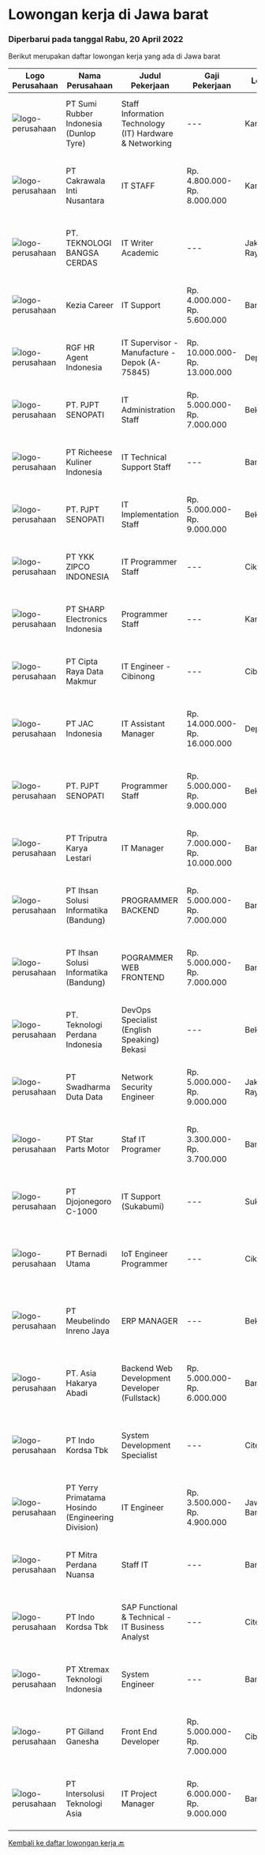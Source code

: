 
  # Lowongan kerja di Jawa barat

  ### Diperbarui pada tanggal Rabu, 20 April 2022

  Berikut merupakan daftar lowongan kerja yang ada di Jawa barat

  |Logo Perusahaan | Nama Perusahaan | Judul Pekerjaan | Gaji Pekerjaan | Lokasi | Deskripsi | Tanggal diunggah | Pranala |
  | -------------- | --------------- | --------------- | --------- | --------- | -------------- | ------- | ----------- |
  |![logo-perusahaan](https://image-service-cdn.seek.com.au/dfd15be6f9da7c0a98fce542468b5188f1926911/ee4dce1061f3f616224767ad58cb2fc751b8d2dc)|PT Sumi Rubber Indonesia (Dunlop Tyre)|Staff Information Technology (IT) Hardware & Networking|---|Karawang|Handling job for new hardware &amp; network installation. Trouble shoot and repair hardware &amp; network trouble. Monitor the network and internet...|Selasa, 19 April 2022|https://www.jobstreet.co.id/id/job/staff-information-technology-it-hardware-networking-3859516?token=0~e7643819-cbb3-45e7-91fe-5bcb0091c2ac&sectionRank=1&jobId=jobstreet-id-job-3859516|
|![logo-perusahaan](https://image-service-cdn.seek.com.au/6033375c6fc2c3bac5a1ace242d036acede8a3c5/ee4dce1061f3f616224767ad58cb2fc751b8d2dc)|PT Cakrawala Inti Nusantara|IT STAFF|Rp. 4.800.000-Rp. 8.000.000|Karawang|Duties and Responsibilities:1.     Maintenance, installation, and provision of accessories for hardware &amp; software, equipment including printers,...|Selasa, 19 April 2022|https://www.jobstreet.co.id/id/job/it-staff-3859205?token=0~e7643819-cbb3-45e7-91fe-5bcb0091c2ac&sectionRank=2&jobId=jobstreet-id-job-3859205|
|![logo-perusahaan](https://image-service-cdn.seek.com.au/5a8c80ce2c474ff9410b4271fdcaffa404f490ad/ee4dce1061f3f616224767ad58cb2fc751b8d2dc)|PT. TEKNOLOGI BANGSA CERDAS|IT Writer Academic|---|Jakarta Raya|IT Writer Academic1. Mengelola semua dokumentasi proyek 2. Dokumentasi, Menganalisis dan membuat desain sistem yang diusulkan. 3. Mengelola pembaruan...|Sabtu, 16 April 2022|https://www.jobstreet.co.id/id/job/it-writer-academic-3857187?token=0~e7643819-cbb3-45e7-91fe-5bcb0091c2ac&sectionRank=3&jobId=jobstreet-id-job-3857187|
|![logo-perusahaan](https://image-service-cdn.seek.com.au/43f2c18ff84673ad6bd3c55ee95467586709fe31/ee4dce1061f3f616224767ad58cb2fc751b8d2dc)|Kezia Career|IT Support|Rp. 4.000.000-Rp. 5.600.000|Bandung|Job Requirements: S-1 (Teknik Informatika) Usia 23 s/d 30 Tahun Berpengalaman 3 (tiga) tahun di bidang IT System and Networking Mengerti dan menguasai...|Senin, 18 April 2022|https://www.jobstreet.co.id/id/job/it-support-3858905?token=0~e7643819-cbb3-45e7-91fe-5bcb0091c2ac&sectionRank=4&jobId=jobstreet-id-job-3858905|
|![logo-perusahaan](https://image-service-cdn.seek.com.au/d5868152525c083dcbedb1aa22a408e592bdf7d2/ee4dce1061f3f616224767ad58cb2fc751b8d2dc)|RGF HR Agent Indonesia|IT Supervisor - Manufacture - Depok (A-75845)|Rp. 10.000.000-Rp. 13.000.000|Depok|About The Company: The working venue is in Depok. Our client is a Japanese Manufacturing company. Currently, they are looking for IT Supervisor. Job...|Selasa, 19 April 2022|https://www.jobstreet.co.id/id/job/it-supervisor-manufacture-depok-a-75845-3859510?token=0~e7643819-cbb3-45e7-91fe-5bcb0091c2ac&sectionRank=5&jobId=jobstreet-id-job-3859510|
|![logo-perusahaan](https://image-service-cdn.seek.com.au/6aaa2e56ea906e693e2148e24c4abe28e00485c6/ee4dce1061f3f616224767ad58cb2fc751b8d2dc)|PT. PJPT SENOPATI|IT Administration Staff|Rp. 5.000.000-Rp. 7.000.000|Bekasi|Bertanggung jawab untuk: Melakukan penyelesaian masalah (troubleshooting) atas aplikasi di masing masing tempatnya Melakukan pemeliharaan dan...|Selasa, 19 April 2022|https://www.jobstreet.co.id/id/job/it-administration-staff-3859857?token=0~e7643819-cbb3-45e7-91fe-5bcb0091c2ac&sectionRank=6&jobId=jobstreet-id-job-3859857|
|![logo-perusahaan](https://image-service-cdn.seek.com.au/10619a0613d891b7099745c7984e0ec908cf9aed/ee4dce1061f3f616224767ad58cb2fc751b8d2dc)|PT Richeese Kuliner Indonesia|IT Technical Support Staff|---|Bandung|Bertanggung jawab melakukan tindak lanjut job request dari user (hardware, network) Melakukan perawatan perangkat - perangkat IT Melakukan support...|Minggu, 17 April 2022|https://www.jobstreet.co.id/id/job/it-technical-support-staff-3857277?token=0~e7643819-cbb3-45e7-91fe-5bcb0091c2ac&sectionRank=7&jobId=jobstreet-id-job-3857277|
|![logo-perusahaan](https://image-service-cdn.seek.com.au/6aaa2e56ea906e693e2148e24c4abe28e00485c6/ee4dce1061f3f616224767ad58cb2fc751b8d2dc)|PT. PJPT SENOPATI|IT Implementation Staff|Rp. 5.000.000-Rp. 9.000.000|Bekasi|Melakukan pengumpulan laporan dan kebutuhan untuk pembuatan sistem baru Bekerja sama dengan Programmer Staff untuk membuat petunjuk kerja Melakukan...|Selasa, 19 April 2022|https://www.jobstreet.co.id/id/job/it-implementation-staff-3859657?token=0~e7643819-cbb3-45e7-91fe-5bcb0091c2ac&sectionRank=8&jobId=jobstreet-id-job-3859657|
|![logo-perusahaan](https://image-service-cdn.seek.com.au/ed718c044e0e9bf9ab8776f9c0798f2fee23f4f9/ee4dce1061f3f616224767ad58cb2fc751b8d2dc)|PT YKK ZIPCO INDONESIA|IT Programmer Staff|---|Cikarang|PT YKK ZIPCO INDONESIA, has been operating since 1989 in Indonesia. Today, we are entering a period of transition and stepping up to a new level of...|Selasa, 19 April 2022|https://www.jobstreet.co.id/id/job/it-programmer-staff-3859038?token=0~e7643819-cbb3-45e7-91fe-5bcb0091c2ac&sectionRank=9&jobId=jobstreet-id-job-3859038|
|![logo-perusahaan](https://image-service-cdn.seek.com.au/726af5ddd8e01609fa57547ec94d4c8bf499322a/ee4dce1061f3f616224767ad58cb2fc751b8d2dc)|PT SHARP Electronics Indonesia|Programmer Staff|---|Karawang|Job Specification : Candidates must posses minimum Bachelor Degree from Computer Science Fresh graduate are welcome to apply Fast learner and have...|Selasa, 19 April 2022|https://www.jobstreet.co.id/id/job/programmer-staff-3859724?token=0~e7643819-cbb3-45e7-91fe-5bcb0091c2ac&sectionRank=10&jobId=jobstreet-id-job-3859724|
|![logo-perusahaan](https://image-service-cdn.seek.com.au/eaf1db5c8e411f2d939ae3c7e41958181dc85f93/ee4dce1061f3f616224767ad58cb2fc751b8d2dc)|PT Cipta Raya Data Makmur|IT Engineer - Cibinong|---|Cibinong|Kualifikasi: Pendidikan minimal D3 Elektro, Teknik (Listrik / Telekomunikasi / Informatika), TI, atau Ilmu Komputer Memiliki pengetahuan yang baik...|Senin, 18 April 2022|https://www.jobstreet.co.id/id/job/it-engineer-cibinong-3858485?token=0~e7643819-cbb3-45e7-91fe-5bcb0091c2ac&sectionRank=11&jobId=jobstreet-id-job-3858485|
|![logo-perusahaan](https://image-service-cdn.seek.com.au/50fedf91f7fd688dcd9995a9d57073ea96a5a8cf/ee4dce1061f3f616224767ad58cb2fc751b8d2dc)|PT JAC Indonesia|IT Assistant Manager|Rp. 14.000.000-Rp. 16.000.000|Depok|Requirements: Candidate must possess at least a Bachelor's Degree, Computer Science/Information Technology or equivalent. Fluent in English. At least...|Senin, 18 April 2022|https://www.jobstreet.co.id/id/job/it-assistant-manager-3857665?token=0~e7643819-cbb3-45e7-91fe-5bcb0091c2ac&sectionRank=12&jobId=jobstreet-id-job-3857665|
|![logo-perusahaan](https://image-service-cdn.seek.com.au/6aaa2e56ea906e693e2148e24c4abe28e00485c6/ee4dce1061f3f616224767ad58cb2fc751b8d2dc)|PT. PJPT SENOPATI|Programmer Staff|Rp. 5.000.000-Rp. 9.000.000|Bekasi|Analisa kebutuhan dan merumuskan pola kerja yang sistematik ke dalam blue print Melakukan penulisan kode programming sesuai dengan blue print yang...|Selasa, 19 April 2022|https://www.jobstreet.co.id/id/job/programmer-staff-3859643?token=0~e7643819-cbb3-45e7-91fe-5bcb0091c2ac&sectionRank=13&jobId=jobstreet-id-job-3859643|
|![logo-perusahaan](https://image-service-cdn.seek.com.au/d0308317c02ce3044cdd9d00d72ad997e8735805/ee4dce1061f3f616224767ad58cb2fc751b8d2dc)|PT Triputra Karya Lestari|IT Manager|Rp. 7.000.000-Rp. 10.000.000|Bandung|Kualifikasi :         Pendidikan minimal S1di bidang teknologi informasi, ilmu komputer, atau bidang terkait Memiliki pengalaman minimal 3 tahun...|Sabtu, 16 April 2022|https://www.jobstreet.co.id/id/job/it-manager-3857172?token=0~e7643819-cbb3-45e7-91fe-5bcb0091c2ac&sectionRank=14&jobId=jobstreet-id-job-3857172|
|![logo-perusahaan](https://i.ibb.co/sqvTCh9/112815900-stock-vector-no-image-available-icon-flat-vector.webp)|PT Ihsan Solusi Informatika (Bandung)|PROGRAMMER BACKEND|Rp. 5.000.000-Rp. 7.000.000|Bandung|PROGRAMMER BACKEND BERBASIS PYTHON : Diutamakan menguasai Asychronous Programming (Asyncio) Menguasai Python Syntax dan Basic Library Mengetahui REST...|Rabu, 20 April 2022|https://www.jobstreet.co.id/id/job/programmer-backend-3860776?token=0~e7643819-cbb3-45e7-91fe-5bcb0091c2ac&sectionRank=15&jobId=jobstreet-id-job-3860776|
|![logo-perusahaan](https://i.ibb.co/sqvTCh9/112815900-stock-vector-no-image-available-icon-flat-vector.webp)|PT Ihsan Solusi Informatika (Bandung)|POGRAMMER WEB FRONTEND|Rp. 5.000.000-Rp. 7.000.000|Bandung|PROGRAMMER WEB FRONTEND BERBASIS REACTS : Menguasai tag HTML dan CSS Menguasai javascript dan logika pemograman Mengetahui konsep Components Based...|Rabu, 20 April 2022|https://www.jobstreet.co.id/id/job/pogrammer-web-frontend-3860742?token=0~e7643819-cbb3-45e7-91fe-5bcb0091c2ac&sectionRank=16&jobId=jobstreet-id-job-3860742|
|![logo-perusahaan](https://image-service-cdn.seek.com.au/364995897f8dd16728f38da9d570640b36873ee8/ee4dce1061f3f616224767ad58cb2fc751b8d2dc)|PT. Teknologi Perdana Indonesia|DevOps Specialist (English Speaking) Bekasi|---|Bekasi|Requirements:- Semi-fluent English (not less than B1);- Experienced in automated Infrastructure Deployment (e.g. Docker, Kubernetes) and configuration...|Selasa, 19 April 2022|https://www.jobstreet.co.id/id/job/devops-specialist-english-speaking-bekasi-3843546?token=0~e7643819-cbb3-45e7-91fe-5bcb0091c2ac&sectionRank=17&jobId=jobstreet-id-job-3843546|
|![logo-perusahaan](https://image-service-cdn.seek.com.au/e55e3708620a7ff5e7da329d1725ee01ed113417/ee4dce1061f3f616224767ad58cb2fc751b8d2dc)|PT Swadharma Duta Data|Network Security Engineer|Rp. 5.000.000-Rp. 9.000.000|Jakarta Raya|S1 Teknik (Komputer/Informatika). Waktu kerja Shift (sesuai dengan jadwal yang ditentukan) Bersedia ditempatkan di Jakarta dan luar kota (Palembang)...|Senin, 18 April 2022|https://www.jobstreet.co.id/id/job/network-security-engineer-3857440?token=0~e7643819-cbb3-45e7-91fe-5bcb0091c2ac&sectionRank=18&jobId=jobstreet-id-job-3857440|
|![logo-perusahaan](https://i.ibb.co/sqvTCh9/112815900-stock-vector-no-image-available-icon-flat-vector.webp)|PT Star Parts Motor|Staf IT Programer|Rp. 3.300.000-Rp. 3.700.000|Bandung|Persyaratan : Pendidikan minimal S1 Teknik Informatika/ Management informatika, ilmu komputer, Usia maksimal 35 tahun Pengalaman minimal 1 tahun Tugas...|Sabtu, 16 April 2022|https://www.jobstreet.co.id/id/job/staf-it-programer-3857136?token=0~e7643819-cbb3-45e7-91fe-5bcb0091c2ac&sectionRank=19&jobId=jobstreet-id-job-3857136|
|![logo-perusahaan](https://image-service-cdn.seek.com.au/f8ff90413c98faca797a1d8dff0b0f77150520eb/ee4dce1061f3f616224767ad58cb2fc751b8d2dc)|PT Djojonegoro C-1000|IT Support (Sukabumi)|---|Sukabumi|Bertanggung jawab dan memelihara server bertanggung jawab menjaga dan memelihara insfrastruktur jaringan agar selalu berjalan baik Membantu...|Jumat, 15 April 2022|https://www.jobstreet.co.id/id/job/it-support-sukabumi-3856796?token=0~e7643819-cbb3-45e7-91fe-5bcb0091c2ac&sectionRank=20&jobId=jobstreet-id-job-3856796|
|![logo-perusahaan](https://image-service-cdn.seek.com.au/818be5972f5a9be73b22cf82bb1491e705043f3c/ee4dce1061f3f616224767ad58cb2fc751b8d2dc)|PT Bernadi Utama|IoT Engineer  Programmer|---|Cikarang|Tugas dan Tanggung Jawab: Familiar dengan IoT Development Memiliki pengetahuan tentang Embeded System ( Microcontroller, Raspbery, Arduino) Memiliki...|Minggu, 17 April 2022|https://www.jobstreet.co.id/id/job/iot-engineer-programmer-3849138?token=0~e7643819-cbb3-45e7-91fe-5bcb0091c2ac&sectionRank=21&jobId=jobstreet-id-job-3849138|
|![logo-perusahaan](https://image-service-cdn.seek.com.au/7ec92e500408013eb0d756c410c0d8c70bd68bb7/ee4dce1061f3f616224767ad58cb2fc751b8d2dc)|PT Meubelindo Inreno Jaya|ERP MANAGER|---|Bekasi|ERP Project Manager develops, plan and implements the Enterprise Resource Planning (ERP) System Determines scope of the project Being an ERP Project...|Senin, 18 April 2022|https://www.jobstreet.co.id/id/job/erp-manager-3858056?token=0~e7643819-cbb3-45e7-91fe-5bcb0091c2ac&sectionRank=22&jobId=jobstreet-id-job-3858056|
|![logo-perusahaan](https://image-service-cdn.seek.com.au/7381bc71b69d453c25c85bfc7ae65d681f88a80b/ee4dce1061f3f616224767ad58cb2fc751b8d2dc)|PT. Asia Hakarya Abadi|Backend Web Development Developer (Fullstack)|Rp. 5.000.000-Rp. 6.000.000|Bandung|Kualifikasi : Umur maksimal 30 tahun Memiliki pengalaman minimal 1 tahun pada posisi Backend web development Pendidikan Minimal S1 Proficient with...|Senin, 18 April 2022|https://www.jobstreet.co.id/id/job/backend-web-development-developer-fullstack-3841758?token=0~e7643819-cbb3-45e7-91fe-5bcb0091c2ac&sectionRank=23&jobId=jobstreet-id-job-3841758|
|![logo-perusahaan](https://image-service-cdn.seek.com.au/2edb1a76a77d108802f818569091386caf294b49/ee4dce1061f3f616224767ad58cb2fc751b8d2dc)|PT Indo Kordsa Tbk|System Development Specialist|---|Citeureup|Job Description Implementing Day to day ERP system management incorporating configuration and monitoring of system parameters and performance, which...|Sabtu, 16 April 2022|https://www.jobstreet.co.id/id/job/system-development-specialist-3841310?token=0~e7643819-cbb3-45e7-91fe-5bcb0091c2ac&sectionRank=24&jobId=jobstreet-id-job-3841310|
|![logo-perusahaan](https://image-service-cdn.seek.com.au/172928ca71f7aa94c8cfd84c8c8c046aa4a75330/ee4dce1061f3f616224767ad58cb2fc751b8d2dc)|PT Yerry Primatama Hosindo (Engineering Division)|IT Engineer|Rp. 3.500.000-Rp. 4.900.000|Jawa Barat|menguasai Bahasa phyton,JS, PHP, Jquery Menguasai XML, JSon,Css, HTML4/5 Menguasai database Management System seperti Mysql,Ms,SQL,Postgresql...|Kamis, 14 April 2022|https://www.jobstreet.co.id/id/job/it-engineer-3844753?token=0~e7643819-cbb3-45e7-91fe-5bcb0091c2ac&sectionRank=25&jobId=jobstreet-id-job-3844753|
|![logo-perusahaan](https://image-service-cdn.seek.com.au/54b39ef27d6e4a53422e20b625fea8a66a00d8de/ee4dce1061f3f616224767ad58cb2fc751b8d2dc)|PT Mitra Perdana Nuansa|Staff IT|---|Bandung|Membantu dan berkoordinasi dengan SPV IT serta departement lain Proses administrasi dokumen Maintenance Hardware &amp; Software Monitoring server dan...|Rabu, 13 April 2022|https://www.jobstreet.co.id/id/job/staff-it-3854297?token=0~e7643819-cbb3-45e7-91fe-5bcb0091c2ac&sectionRank=26&jobId=jobstreet-id-job-3854297|
|![logo-perusahaan](https://image-service-cdn.seek.com.au/2edb1a76a77d108802f818569091386caf294b49/ee4dce1061f3f616224767ad58cb2fc751b8d2dc)|PT Indo Kordsa Tbk|SAP Functional & Technical - IT Business Analyst|---|Citeureup|Job Requirements Bachelor’s and/or Master’s degree in Computer Science, Computer Engineering or related technical discipline. 3+ years of professional...|Minggu, 17 April 2022|https://www.jobstreet.co.id/id/job/sap-functional-technical-it-business-analyst-3857361?token=0~e7643819-cbb3-45e7-91fe-5bcb0091c2ac&sectionRank=27&jobId=jobstreet-id-job-3857361|
|![logo-perusahaan](https://image-service-cdn.seek.com.au/ce74a79d8ea261e54cdae65dc8035221535675cf/ee4dce1061f3f616224767ad58cb2fc751b8d2dc)|PT Xtremax Teknologi Indonesia|System Engineer|---|Bandung|As an Amazon Adventurer, you must be armed with the determination and fervor to conquer the Amazon forest with Powershell and other tools. This...|Minggu, 17 April 2022|https://www.jobstreet.co.id/id/job/system-engineer-3849154?token=0~e7643819-cbb3-45e7-91fe-5bcb0091c2ac&sectionRank=28&jobId=jobstreet-id-job-3849154|
|![logo-perusahaan](https://image-service-cdn.seek.com.au/280758ac48fcd3d26cc979560823613cf245d12f/ee4dce1061f3f616224767ad58cb2fc751b8d2dc)|PT Gilland Ganesha|Front End Developer|Rp. 5.000.000-Rp. 7.000.000|Cibinong|Memprioritaskan user experience (UX) Mengimplementasikan konsep atau desain web menggunakan bahasa pemrograman seperti HTML, CSS, JavaScript serta...|Senin, 18 April 2022|https://www.jobstreet.co.id/id/job/front-end-developer-3850308?token=0~e7643819-cbb3-45e7-91fe-5bcb0091c2ac&sectionRank=29&jobId=jobstreet-id-job-3850308|
|![logo-perusahaan](https://image-service-cdn.seek.com.au/bf484f9d201614144785e77a60f839ec02d79aa8/ee4dce1061f3f616224767ad58cb2fc751b8d2dc)|PT Intersolusi Teknologi Asia|IT Project Manager|Rp. 6.000.000-Rp. 9.000.000|Bandung|Responsibilities : Establish a project and product management office (PMO), direct and coordinate the utilization of resources across divisions of the...|Sabtu, 16 April 2022|https://www.jobstreet.co.id/id/job/it-project-manager-3841386?token=0~e7643819-cbb3-45e7-91fe-5bcb0091c2ac&sectionRank=30&jobId=jobstreet-id-job-3841386|


  [Kembali ke daftar lowongan kerja 🔙](../README.md#daftar-lowongan-kerja)
  